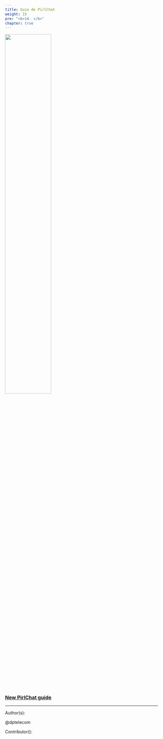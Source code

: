 ```yaml
---
title: Guía de PirlChat
weight: 15
pre: "<b>14. </b>"
chapter: true
---
```



<img src="https://pirl.live/ipfs/Qmf9USzmQDxTzbMzRj3gW6sHnDHPUH1WttYSwsaLwG1orT" style="width:55%;">





### [New PirlChat guide](https://support.pirl.io/hc/en-us/categories/360000297678-PirlChat)







---
Author(s):

@dptelecom


Contributor():
